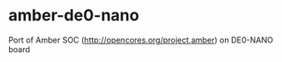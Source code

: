 amber-de0-nano
==============

Port of Amber SOC (http://opencores.org/project,amber) on DE0-NANO board
